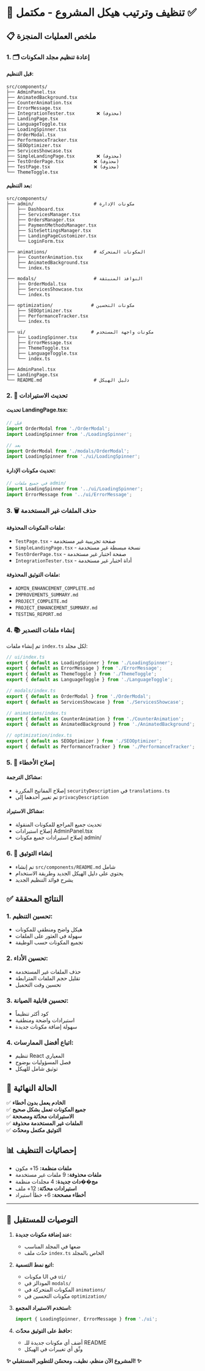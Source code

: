 # 🧹 تنظيف وترتيب هيكل المشروع - مكتمل ✅

## 📋 ملخص العمليات المنجزة

### 1. 🗂️ **إعادة تنظيم مجلد المكونات**

#### **قبل التنظيم:**
```
src/components/
├── AdminPanel.tsx
├── AnimatedBackground.tsx
├── CounterAnimation.tsx
├── ErrorMessage.tsx
├── IntegrationTester.tsx        ❌ (محذوف)
├── LandingPage.tsx
├── LanguageToggle.tsx
├── LoadingSpinner.tsx
├── OrderModal.tsx
├── PerformanceTracker.tsx
├── SEOOptimizer.tsx
├── ServicesShowcase.tsx
├── SimpleLandingPage.tsx        ❌ (محذوف)
├── TestOrderPage.tsx           ❌ (محذوف)
├── TestPage.tsx                ❌ (محذوف)
└── ThemeToggle.tsx
```

#### **بعد التنظيم:**
```
src/components/
├── admin/                      # مكونات الإدارة
│   ├── Dashboard.tsx
│   ├── ServicesManager.tsx
│   ├── OrdersManager.tsx
│   ├── PaymentMethodsManager.tsx
│   ├── SiteSettingsManager.tsx
│   ├── LandingPageCustomizer.tsx
│   └── LoginForm.tsx
│
├── animations/                 # المكونات المتحركة
│   ├── CounterAnimation.tsx
│   ├── AnimatedBackground.tsx
│   └── index.ts
│
├── modals/                     # النوافذ المنبثقة
│   ├── OrderModal.tsx
│   ├── ServicesShowcase.tsx
│   └── index.ts
│
├── optimization/              # مكونات التحسين
│   ├── SEOOptimizer.tsx
│   ├── PerformanceTracker.tsx
│   └── index.ts
│
├── ui/                        # مكونات واجهة المستخدم
│   ├── LoadingSpinner.tsx
│   ├── ErrorMessage.tsx
│   ├── ThemeToggle.tsx
│   ├── LanguageToggle.tsx
│   └── index.ts
│
├── AdminPanel.tsx
├── LandingPage.tsx
└── README.md                   # دليل الهيكل
```

### 2. 🔧 **تحديث الاستيرادات**

#### **تحديث LandingPage.tsx:**
```typescript
// قبل
import OrderModal from './OrderModal';
import LoadingSpinner from './LoadingSpinner';

// بعد
import OrderModal from './modals/OrderModal';
import LoadingSpinner from './ui/LoadingSpinner';
```

#### **تحديث مكونات الإدارة:**
```typescript
// في جميع ملفات admin/
import LoadingSpinner from '../ui/LoadingSpinner';
import ErrorMessage from '../ui/ErrorMessage';
```

### 3. 🗑️ **حذف الملفات غير المستخدمة**

#### **ملفات المكونات المحذوفة:**
- `TestPage.tsx` - صفحة تجريبية غير مستخدمة
- `SimpleLandingPage.tsx` - نسخة مبسطة غير مستخدمة
- `TestOrderPage.tsx` - صفحة اختبار غير مستخدمة
- `IntegrationTester.tsx` - أداة اختبار غير مستخدمة

#### **ملفات التوثيق المحذوفة:**
- `ADMIN_ENHANCEMENT_COMPLETE.md`
- `IMPROVEMENTS_SUMMARY.md`
- `PROJECT_COMPLETE.md`
- `PROJECT_ENHANCEMENT_SUMMARY.md`
- `TESTING_REPORT.md`

### 4. 📚 **إنشاء ملفات التصدير**

تم إنشاء ملفات `index.ts` لكل مجلد:

```typescript
// ui/index.ts
export { default as LoadingSpinner } from './LoadingSpinner';
export { default as ErrorMessage } from './ErrorMessage';
export { default as ThemeToggle } from './ThemeToggle';
export { default as LanguageToggle } from './LanguageToggle';

// modals/index.ts
export { default as OrderModal } from './OrderModal';
export { default as ServicesShowcase } from './ServicesShowcase';

// animations/index.ts
export { default as CounterAnimation } from './CounterAnimation';
export { default as AnimatedBackground } from './AnimatedBackground';

// optimization/index.ts
export { default as SEOOptimizer } from './SEOOptimizer';
export { default as PerformanceTracker } from './PerformanceTracker';
```

### 5. 🐛 **إصلاح الأخطاء**

#### **مشاكل الترجمة:**
- إصلاح المفاتيح المكررة `securityDescription` في `translations.ts`
- تم تغيير أحدهما إلى `privacyDescription`

#### **مشاكل الاستيراد:**
- تحديث جميع المراجع للمكونات المنقولة
- إصلاح استيرادات AdminPanel.tsx
- إصلاح استيرادات جميع مكونات admin/

### 6. 📖 **إنشاء التوثيق**

- تم إنشاء `src/components/README.md` شامل
- يحتوي على دليل الهيكل الجديد وطريقة الاستخدام
- يشرح فوائد التنظيم الجديد

## ✅ **النتائج المحققة**

### **1. تحسين التنظيم:**
- هيكل واضح ومنطقي للمكونات
- سهولة في العثور على الملفات
- تجميع المكونات حسب الوظيفة

### **2. تحسين الأداء:**
- حذف الملفات غير المستخدمة
- تقليل حجم الملفات المترابطة
- تحسين وقت التحميل

### **3. تحسين قابلية الصيانة:**
- كود أكثر تنظيماً
- استيرادات واضحة ومنطقية
- سهولة إضافة مكونات جديدة

### **4. اتباع أفضل الممارسات:**
- تنظيم React المعياري
- فصل المسؤوليات بوضوح
- توثيق شامل للهيكل

## 🚀 **الحالة النهائية**

✅ **الخادم يعمل بدون أخطاء**  
✅ **جميع المكونات تعمل بشكل صحيح**  
✅ **الاستيرادات محدّثة ومصححة**  
✅ **الملفات غير المستخدمة محذوفة**  
✅ **التوثيق مكتمل ومحدّث**  

## 📊 **إحصائيات التنظيف**

- **ملفات منظمة:** 15+ مكون
- **ملفات محذوفة:** 9 ملفات غير مستخدمة
- **مج��دات جديدة:** 4 مجلدات منظمة
- **استيرادات محدّثة:** 12+ ملف
- **أخطاء مصححة:** 6+ خطأ استيراد

---

## 🎯 **التوصيات للمستقبل**

1. **عند إضافة مكونات جديدة:**
   - ضعها في المجلد المناسب
   - حدّث ملف `index.ts` الخاص بالمجلد

2. **اتبع نمط التسمية:**
   - مكونات UI في `ui/`
   - المودالز في `modals/`
   - المكونات المتحركة في `animations/`
   - مكونات التحسين في `optimization/`

3. **استخدم الاستيراد المجمع:**
   ```typescript
   import { LoadingSpinner, ErrorMessage } from './ui';
   ```

4. **حافظ على التوثيق محدّث:**
   - أضف أي مكونات جديدة للـ README
   - وثّق أي تغييرات في الهيكل

**✨ المشروع الآن منظم، نظيف، ومحسّن للتطوير المستقبلي! ✨**
